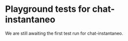 # Playground tests for chat-instantaneo
We are still awaiting the first test run for chat-instantaneo.
